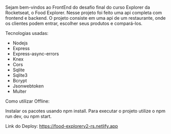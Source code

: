 Sejam bem-vindos ao FrontEnd do desafio final do curso Explorer da Rocketseat, o Food Explorer.
Nesse projeto foi feito uma api completa com frontend e backend.
O projeto consiste em uma api de um restaurante, onde os clientes podem entrar, escolher seus produtos e compará-los.

Tecnologias usadas:
* Nodejs
* Express
* Express-async-errors
* Knex
* Cors
* Sqlite
* Sqlite3
* Bcrypt
* Jsonwebtoken
* Multer


Como utilizar Offline:

Instalar os pacotes usando npm install. 
Para executar o projeto utilize o npm run dev, ou npm start.


Link do Deploy:
https://food-explorerv2-rs.netlify.app